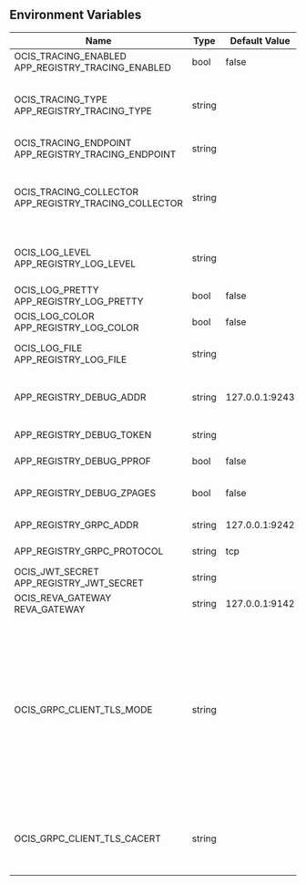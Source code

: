 ## Environment Variables

| Name | Type | Default Value | Description |
|------|------|---------------|-------------|
| OCIS_TRACING_ENABLED<br/>APP_REGISTRY_TRACING_ENABLED | bool | false | Activates tracing.|
| OCIS_TRACING_TYPE<br/>APP_REGISTRY_TRACING_TYPE | string |  | The type of tracing. Defaults to "", which is the same as "jaeger". Allowed tracing types are "jaeger" and "" as of now.|
| OCIS_TRACING_ENDPOINT<br/>APP_REGISTRY_TRACING_ENDPOINT | string |  | The endpoint of the tracing agent.|
| OCIS_TRACING_COLLECTOR<br/>APP_REGISTRY_TRACING_COLLECTOR | string |  | The HTTP endpoint for sending spans directly to a collector, i.e. http://jaeger-collector:14268/api/traces. Only used if the tracing endpoint is unset.|
| OCIS_LOG_LEVEL<br/>APP_REGISTRY_LOG_LEVEL | string |  | The log level. Valid values are: "panic", "fatal", "error", "warn", "info", "debug", "trace".|
| OCIS_LOG_PRETTY<br/>APP_REGISTRY_LOG_PRETTY | bool | false | Activates pretty log output.|
| OCIS_LOG_COLOR<br/>APP_REGISTRY_LOG_COLOR | bool | false | Activates colorized log output.|
| OCIS_LOG_FILE<br/>APP_REGISTRY_LOG_FILE | string |  | The path to the log file. Activates logging to this file if set.|
| APP_REGISTRY_DEBUG_ADDR | string | 127.0.0.1:9243 | Bind address of the debug server, where metrics, health, config and debug endpoints will be exposed.|
| APP_REGISTRY_DEBUG_TOKEN | string |  | Token to secure the metrics endpoint.|
| APP_REGISTRY_DEBUG_PPROF | bool | false | Enables pprof, which can be used for profiling.|
| APP_REGISTRY_DEBUG_ZPAGES | bool | false | Enables zpages, which can be used for collecting and viewing in-memory traces.|
| APP_REGISTRY_GRPC_ADDR | string | 127.0.0.1:9242 | The bind address of the GRPC service.|
| APP_REGISTRY_GRPC_PROTOCOL | string | tcp | The transport protocol of the GRPC service.|
| OCIS_JWT_SECRET<br/>APP_REGISTRY_JWT_SECRET | string |  | The secret to mint and validate jwt tokens.|
| OCIS_REVA_GATEWAY<br/>REVA_GATEWAY | string | 127.0.0.1:9142 | The CS3 gateway endpoint.|
| OCIS_GRPC_CLIENT_TLS_MODE | string |  | TLS mode for grpc connection to the go-micro based grpc services. Possible values are 'off', 'insecure' and 'on'. 'off': disables transport security for the clients. 'insecure' allows to use transport security, but disables certificate verification (to be used with the autogenerated self-signed certificates). 'on' enables transport security, including server ceritificate verification.|
| OCIS_GRPC_CLIENT_TLS_CACERT | string |  | Path/File name for the root CA certificate (in PEM format) used to validate TLS server certificates of the go-micro based grpc services.|